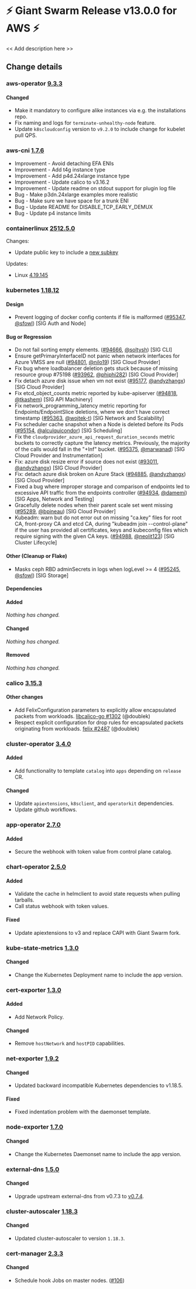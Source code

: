 # :zap: Giant Swarm Release v13.0.0 for AWS :zap:

<< Add description here >>

## Change details


### aws-operator [9.3.3](https://github.com/giantswarm/aws-operator/releases/tag/v9.3.3)

#### Changed

- Make it mandatory to configure alike instances via e.g. the installations repo.
- Fix naming and logs for `terminate-unhealthy-node` feature.
- Update `k8scloudconfig` version to `v9.2.0` to include change for kubelet pull QPS.

### aws-cni [1.7.6](https://github.com/aws/amazon-vpc-cni-k8s/releases/tag/v1.7.6)

-  Improvement - Avoid detaching EFA ENIs
-  Improvement - Add t4g instance type
-  Improvement - Add p4d.24xlarge instance type
-  Improvement - Update calico to v3.16.2
-  Improvement - Update readme on stdout support for plugin log file
-  Bug - Make p3dn.24xlarge examples more realistic
-  Bug - Make sure we have space for a trunk ENI
-  Bug - Update README for DISABLE_TCP_EARLY_DEMUX
-  Bug - Update p4 instance limits


### containerlinux [2512.5.0](https://www.flatcar-linux.org/releases/#release-2512.5.0)

Changes:
- Update public key to include a [new subkey](https://www.flatcar-linux.org/security/image-signing-key/)

Updates:
- Linux [4.19.145](https://lwn.net/Articles/831367/)



### kubernetes [1.18.12](https://github.com/kubernetes/kubernetes/releases/tag/v1.18.12)

#### Design
- Prevent logging of docker config contents if file is malformed ([#95347](https://github.com/kubernetes/kubernetes/pull/95347), [@sfowl](https://github.com/sfowl)) [SIG Auth and Node]
#### Bug or Regression
- Do not fail sorting empty elements. ([#94666](https://github.com/kubernetes/kubernetes/pull/94666), [@soltysh](https://github.com/soltysh)) [SIG CLI]
- Ensure getPrimaryInterfaceID not panic when network interfaces for Azure VMSS are null ([#94801](https://github.com/kubernetes/kubernetes/pull/94801), [@nilo19](https://github.com/nilo19)) [SIG Cloud Provider]
- Fix bug where loadbalancer deletion gets stuck because of missing resource group &#35;75198 ([#93962](https://github.com/kubernetes/kubernetes/pull/93962), [@phiphi282](https://github.com/phiphi282)) [SIG Cloud Provider]
- Fix detach azure disk issue when vm not exist ([#95177](https://github.com/kubernetes/kubernetes/pull/95177), [@andyzhangx](https://github.com/andyzhangx)) [SIG Cloud Provider]
- Fix etcd_object_counts metric reported by kube-apiserver ([#94818](https://github.com/kubernetes/kubernetes/pull/94818), [@tkashem](https://github.com/tkashem)) [SIG API Machinery]
- Fix network_programming_latency metric reporting for Endpoints/EndpointSlice deletions, where we don't have correct timestamp ([#95363](https://github.com/kubernetes/kubernetes/pull/95363), [@wojtek-t](https://github.com/wojtek-t)) [SIG Network and Scalability]
- Fix scheduler cache snapshot when a Node is deleted before its Pods ([#95154](https://github.com/kubernetes/kubernetes/pull/95154), [@alculquicondor](https://github.com/alculquicondor)) [SIG Scheduling]
- Fix the `cloudprovider_azure_api_request_duration_seconds` metric buckets to correctly capture the latency metrics. Previously, the majority of the calls would fall in the "+Inf" bucket. ([#95375](https://github.com/kubernetes/kubernetes/pull/95375), [@marwanad](https://github.com/marwanad)) [SIG Cloud Provider and Instrumentation]
- Fix: azure disk resize error if source does not exist ([#93011](https://github.com/kubernetes/kubernetes/pull/93011), [@andyzhangx](https://github.com/andyzhangx)) [SIG Cloud Provider]
- Fix: detach azure disk broken on Azure Stack ([#94885](https://github.com/kubernetes/kubernetes/pull/94885), [@andyzhangx](https://github.com/andyzhangx)) [SIG Cloud Provider]
- Fixed a bug where improper storage and comparison of endpoints led to excessive API traffic from the endpoints controller ([#94934](https://github.com/kubernetes/kubernetes/pull/94934), [@damemi](https://github.com/damemi)) [SIG Apps, Network and Testing]
- Gracefully delete nodes when their parent scale set went missing ([#95289](https://github.com/kubernetes/kubernetes/pull/95289), [@bpineau](https://github.com/bpineau)) [SIG Cloud Provider]
- Kubeadm: warn but do not error out on missing "ca.key" files for root CA, front-proxy CA and etcd CA, during "kubeadm join --control-plane" if the user has provided all certificates, keys and kubeconfig files which require signing with the given CA keys. ([#94988](https://github.com/kubernetes/kubernetes/pull/94988), [@neolit123](https://github.com/neolit123)) [SIG Cluster Lifecycle]
#### Other (Cleanup or Flake)
- Masks ceph RBD adminSecrets in logs when logLevel >= 4 ([#95245](https://github.com/kubernetes/kubernetes/pull/95245), [@sfowl](https://github.com/sfowl)) [SIG Storage]
#### Dependencies
#### Added
_Nothing has changed._
#### Changed
_Nothing has changed._
#### Removed
_Nothing has changed._



### calico [3.15.3](https://github.com/projectcalico/calico/releases/tag/v3.15.3)

#### Other changes
 - Add FelixConfiguration parameters to explicitly allow encapsulated packets from workloads. [libcalico-go #1302](https://github.com/projectcalico/libcalico-go/pull/1302) (@doublek)
 - Respect explicit configuration for drop rules for encapsulated packets originating from workloads. [felix #2487](https://github.com/projectcalico/felix/pull/2487) (@doublek)

### cluster-operator [3.4.0](https://github.com/giantswarm/cluster-operator/releases/tag/v3.4.0)

#### Added

- Add functionality to template `catalog` into `apps` depending on `release` CR.

#### Changed

- Update `apiextensions`, `k8sclient`, and `operatorkit` dependencies.
- Update github workflows.

### app-operator [2.7.0](https://github.com/giantswarm/app-operator/releases/tag/v2.7.0)

#### Added
- Secure the webhook with token value from control plane catalog.



### chart-operator [2.5.0](https://github.com/giantswarm/chart-operator/releases/tag/v2.5.0)

#### Added
- Validate the cache in helmclient to avoid state requests when pulling tarballs.
- Call status webhook with token values.
#### Fixed
- Update apiextensions to v3 and replace CAPI with Giant Swarm fork.



### kube-state-metrics [1.3.0](https://github.com/giantswarm/kube-state-metrics-app/releases/tag/v1.3.0)

#### Changed
- Change the Kubernetes Deployment name to include the app version.



### cert-exporter [1.3.0](https://github.com/giantswarm/cert-exporter/releases/tag/v1.3.0)

#### Added
- Add Network Policy.
#### Changed
- Remove `hostNetwork` and `hostPID` capabilities.



### net-exporter [1.9.2](https://github.com/giantswarm/net-exporter/releases/tag/v1.9.2)

#### Changed
- Updated backward incompatible Kubernetes dependencies to v1.18.5.
#### Fixed
- Fixed indentation problem with the daemonset template.



### node-exporter [1.7.0](https://github.com/giantswarm/node-exporter-app/releases/tag/v1.7.0)

#### Changed
- Change the Kubernetes Daemonset name to include the app version.



### external-dns [1.5.0](https://github.com/giantswarm/external-dns-app/releases/tag/v1.5.0)

#### Changed
- Upgrade upstream external-dns from v0.7.3 to [v0.7.4](https://github.com/kubernetes-sigs/external-dns/releases/tag/v0.7.4).



### cluster-autoscaler [1.18.3](https://github.com/giantswarm/cluster-autoscaler-app/releases/tag/v1.18.3)

#### Changed
- Updated cluster-autoscaler to version `1.18.3`.


### cert-manager [2.3.3](https://github.com/giantswarm/cert-manager-app/releases/tag/v2.3.3)

#### Changed
- Schedule hook Jobs on master nodes. ([#106](https://github.com/giantswarm/cert-manager-app/pull/106))



